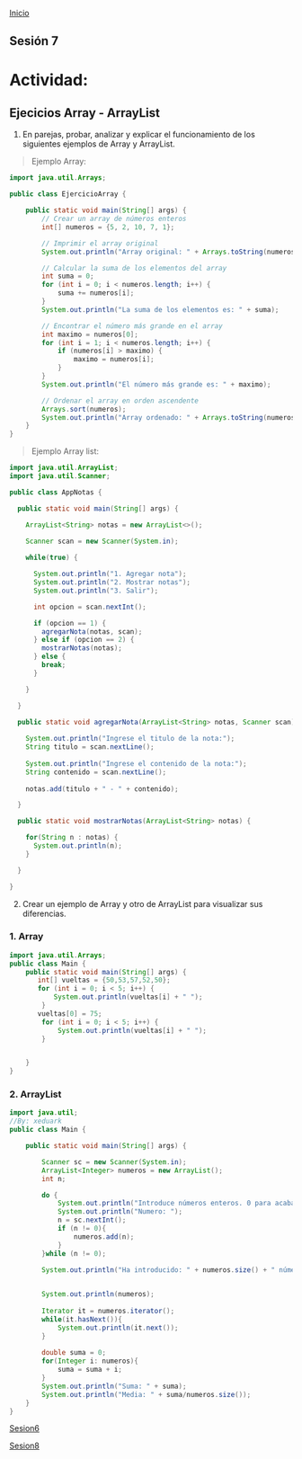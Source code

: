 <!-- No borrar o modificar -->
[Inicio](./index.md)

## Sesión 7 


# Actividad: 

## Ejecicios Array - ArrayList

1. En parejas, probar, analizar y explicar el funcionamiento de los siguientes ejemplos de Array y ArrayList.

>Ejemplo Array:

```java
import java.util.Arrays;

public class EjercicioArray {

    public static void main(String[] args) {
        // Crear un array de números enteros
        int[] numeros = {5, 2, 10, 7, 1};

        // Imprimir el array original
        System.out.println("Array original: " + Arrays.toString(numeros));

        // Calcular la suma de los elementos del array
        int suma = 0;
        for (int i = 0; i < numeros.length; i++) {
            suma += numeros[i];
        }
        System.out.println("La suma de los elementos es: " + suma);

        // Encontrar el número más grande en el array
        int maximo = numeros[0];
        for (int i = 1; i < numeros.length; i++) {
            if (numeros[i] > maximo) {
                maximo = numeros[i];
            }
        }
        System.out.println("El número más grande es: " + maximo);

        // Ordenar el array en orden ascendente
        Arrays.sort(numeros);
        System.out.println("Array ordenado: " + Arrays.toString(numeros));
    }
}
```
>Ejemplo Array list:

```java
import java.util.ArrayList; 
import java.util.Scanner;

public class AppNotas {

  public static void main(String[] args) {

    ArrayList<String> notas = new ArrayList<>();
    
    Scanner scan = new Scanner(System.in);

    while(true) {

      System.out.println("1. Agregar nota");  
      System.out.println("2. Mostrar notas");
      System.out.println("3. Salir");

      int opcion = scan.nextInt();

      if (opcion == 1) {
        agregarNota(notas, scan);  
      } else if (opcion == 2) {
        mostrarNotas(notas);
      } else {
        break;
      }

    }

  }

  public static void agregarNota(ArrayList<String> notas, Scanner scan) {
    
    System.out.println("Ingrese el titulo de la nota:");
    String titulo = scan.nextLine();
    
    System.out.println("Ingrese el contenido de la nota:");
    String contenido = scan.nextLine();
    
    notas.add(titulo + " - " + contenido);

  }

  public static void mostrarNotas(ArrayList<String> notas) {

    for(String n : notas) {
      System.out.println(n);
    }

  }

}
```

2. Crear un ejemplo de Array y otro de ArrayList para visualizar sus diferencias.

### 1. Array 

```java
import java.util.Arrays;
public class Main {
    public static void main(String[] args) {
       int[] vueltas = {50,53,57,52,50};
       for (int i = 0; i < 5; i++) {
           System.out.println(vueltas[i] + " ");
        }
       vueltas[0] = 75;
        for (int i = 0; i < 5; i++) {
            System.out.println(vueltas[i] + " ");
        }


    }
}
```
### 2. ArrayList

```java
import java.util;
//By: xeduark
public class Main {

    public static void main(String[] args) {

        Scanner sc = new Scanner(System.in);
        ArrayList<Integer> numeros = new ArrayList();
        int n;

        do {
            System.out.println("Introduce números enteros. 0 para acabar: ");
            System.out.println("Numero: ");
            n = sc.nextInt();
            if (n != 0){
                numeros.add(n);
            }
        }while (n != 0);

        System.out.println("Ha introducido: " + numeros.size() + " números:");

        
        System.out.println(numeros);
                                        
        Iterator it = numeros.iterator();
        while(it.hasNext()){
            System.out.println(it.next());
        }
        
        double suma = 0;
        for(Integer i: numeros){
            suma = suma + i;
        }
        System.out.println("Suma: " + suma);
        System.out.println("Media: " + suma/numeros.size());
    }
}

```
[Sesion6](https://xeduark.github.io/Evidencias_logica_de_programacion/sesion6.html)

[Sesion8](https://xeduark.github.io/Evidencias_logica_de_programacion/sesion8.html)






